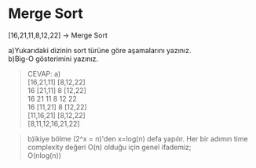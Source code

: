 # Merge Sort

[16,21,11,8,12,22] -> Merge Sort

a)Yukarıdaki dizinin sort türüne göre aşamalarını yazınız.  
b)Big-O gösterimini yazınız.

>CEVAP:
>a)  
> [16,21,11]          [8,12,22]  
> 16 [21,11]          8 [12,22]  
>  16 21 11            8 12 22  
> 16 [11,21]          8 [12,22]  
> [11,16,21]          [8,12,22]  
>        [8,11,12,16,21,22]  

>b)ikiye bölme (2^x = n)'den x=log(n) defa yapılır. Her bir adımın time complexity değeri O(n) olduğu için genel ifademiz;  
>O(nlog(n))
